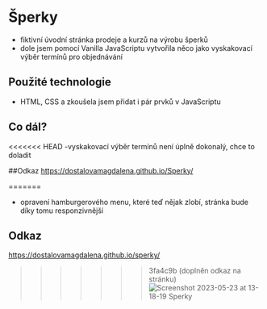 # Šperky
- fiktivní úvodní stránka prodeje a kurzů na výrobu šperků
- dole jsem pomocí Vanilla JavaScriptu vytvořila něco jako vyskakovací výběr termínů pro objednávání
## Použité technologie
- HTML, CSS a zkoušela jsem přidat i pár prvků v JavaScriptu
## Co dál?
<<<<<<< HEAD
-vyskakovací výběr termínů není úplně dokonalý, chce to doladit

##Odkaz
https://dostalovamagdalena.github.io/Sperky/

=======
- opravení hamburgerového menu, které teď nějak zlobí, stránka bude díky tomu responzivnější
## Odkaz
https://dostalovamagdalena.github.io/sperky/
>>>>>>> 3fa4c9b (doplněn odkaz na stránku)
![Screenshot 2023-05-23 at 13-18-19 Sperky](https://github.com/dostalovamagdalena/Sperky/assets/126899248/f09385ff-a584-46ad-83ce-13f61d04d73c)
